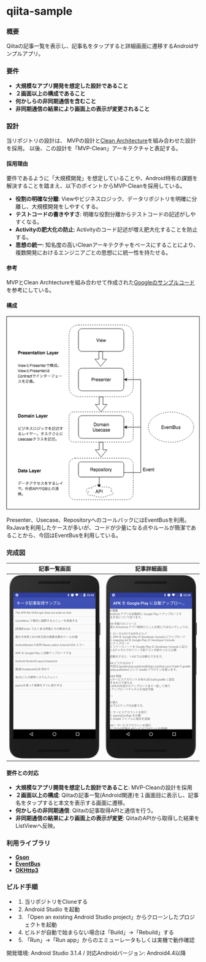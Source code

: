 # qiita-sample

### 概要
Qiitaの記事一覧を表示し、記事名をタップすると詳細画面に遷移するAndroidサンプルアプリ。

### 要件
* **大規模なアプリ開発を想定した設計であること**
* **２画面以上の構成であること**
* **何かしらの非同期通信を含むこと**
* **非同期通信の結果により画面上の表示が変更されること**


### 設計

当リポジトリの設計は、 MVPの設計と[Clean Architecture](https://8thlight.com/blog/uncle-bob/2012/08/13/the-clean-architecture.html)を組み合わせた設計を採用。
以後、この設計を「MVP-Clean」アーキテクチャと表記する。

#### 採用理由
要件であるように「大規模開発」を想定していることや、Android特有の課題を解決することを踏まえ、以下のポイントからMVP-Cleanを採用している。

* **役割の明確な分離**: Viewやビジネスロジック、データリポジトリを明確に分離し、大規模開発をしやすくする。
* **テストコードの書きやすさ**: 明確な役割分離からテストコードの記述がしやすくなる。
* **Activityの肥大化の防止**: Activityのコード記述が増え肥大化することを防止する。
* **思想の統一**: 知名度の高いCleanアーキテクチャをベースにすることにより、複数開発におけるエンジニアごとの思想にに統一性を持たせる。

#### 参考

MVPとClean Archtectureを組み合わせて作成された[Googleのサンプルコード](https://github.com/googlesamples/android-architecture/tree/todo-mvp-clean)を参考にしている。

#### 構成

![](./image/figure.png) 

Presenter、Usecase、RepositoryへのコールバックにはEventBusを利用。RxJavaを利用したケースが多いが、コードが少量になる点やルールが簡潔であることから、今回はEventBusを利用している。

### 完成図

|記事一覧画面|記事詳細画面|
|---|---|
|![](./image/activity_articles_image.png)|![](./image/activity_detail_image.png)|

#### 要件との対応
* **大規模なアプリ開発を想定した設計であること**: MVP-Cleanの設計を採用
* **２画面以上の構成**: Qiitaの記事一覧(Android関連)を１画面目に表示し、記事名をタップすると本文を表示する画面に遷移。
* **何かしらの非同期通信**: Qiitaの記事取得APIと通信を行う。
* **非同期通信の結果により画面上の表示が変更**: QiitaのAPIから取得した結果をListViewへ反映。

### 利用ライブラリ

* **[Gson](https://github.com/google/gson)**
* **[EventBus](https://github.com/greenrobot/EventBus)**
* **[OKHttp3](https://github.com/square/okhttp)**

### ビルド手順
* 1. 当リポジトリをCloneする
* 2. Android Studio を起動
* 3. 「Open an existing Android Studio project」からクローンしたプロジェクトを起動
* 4. ビルドが自動で始まらない場合は「Build」->「Rebuild」する
* 5. 「Run」->「Run app」からのエミューレータもしくは実機で動作確認

開発環境: Android Studio 3.1.4 / 対応Androidバージョン: Android4.4以降